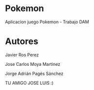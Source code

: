 # Pokemon
Aplicacion juego Pokemon - Trabajo DAM

# Autores

Javier Ros Perez

Jose Carlos Moya Martinez

Jorge Adrián Pagés Sánchez

TU AMIGO JOSE LUIS :)